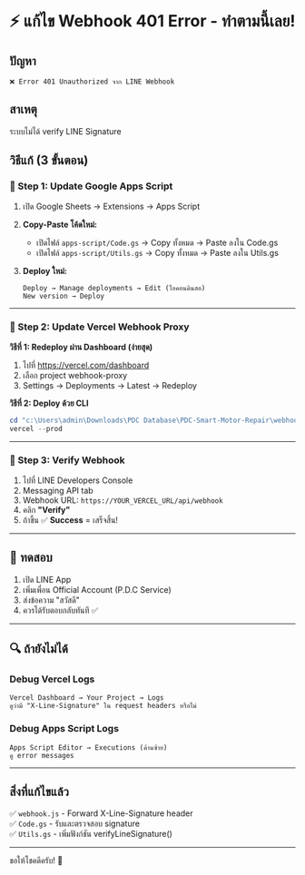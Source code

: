 # ⚡ แก้ไข Webhook 401 Error - ทำตามนี้เลย!

## ปัญหา
```
❌ Error 401 Unauthorized จาก LINE Webhook
```

## สาเหตุ
ระบบไม่ได้ verify LINE Signature

## วิธีแก้ (3 ขั้นตอน)

### 📌 Step 1: Update Google Apps Script

1. เปิด Google Sheets → Extensions → Apps Script

2. **Copy-Paste โค้ดใหม่:**
   - เปิดไฟล์ `apps-script/Code.gs` → Copy ทั้งหมด → Paste ลงใน Code.gs
   - เปิดไฟล์ `apps-script/Utils.gs` → Copy ทั้งหมด → Paste ลงใน Utils.gs

3. **Deploy ใหม่:**
   ```
   Deploy → Manage deployments → Edit (ไอคอนดินสอ)
   New version → Deploy
   ```

---

### 📌 Step 2: Update Vercel Webhook Proxy

**วิธีที่ 1: Redeploy ผ่าน Dashboard (ง่ายสุด)**
1. ไปที่ https://vercel.com/dashboard
2. เลือก project webhook-proxy
3. Settings → Deployments → Latest → Redeploy

**วิธีที่ 2: Deploy ด้วย CLI**
```powershell
cd "c:\Users\admin\Downloads\PDC Database\PDC-Smart-Motor-Repair\webhook-proxy"
vercel --prod
```

---

### 📌 Step 3: Verify Webhook

1. ไปที่ LINE Developers Console
2. Messaging API tab
3. Webhook URL: `https://YOUR_VERCEL_URL/api/webhook`
4. คลิก **"Verify"**
5. ถ้าขึ้น ✅ **Success** = เสร็จสิ้น!

---

## 🧪 ทดสอบ

1. เปิด LINE App
2. เพิ่มเพื่อน Official Account (P.D.C Service)
3. ส่งข้อความ "สวัสดี"
4. ควรได้รับตอบกลับทันที ✅

---

## 🔍 ถ้ายังไม่ได้

### Debug Vercel Logs
```
Vercel Dashboard → Your Project → Logs
ดูว่ามี "X-Line-Signature" ใน request headers หรือไม่
```

### Debug Apps Script Logs
```
Apps Script Editor → Executions (ด้านซ้าย)
ดู error messages
```

---

## สิ่งที่แก้ไขแล้ว

✅ `webhook.js` - Forward X-Line-Signature header  
✅ `Code.gs` - รับและตรวจสอบ signature  
✅ `Utils.gs` - เพิ่มฟังก์ชัน verifyLineSignature()

---

ขอให้โชคดีครับ! 🚀
